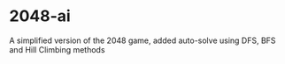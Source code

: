 # 2048-ai
A simplified version of the 2048 game, added auto-solve using DFS, BFS and Hill Climbing methods
